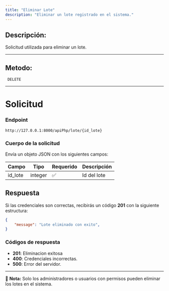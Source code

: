 ```yaml
---
title: "Eliminar Lote"
description: "Eliminar un lote registrado en el sistema."
---
```



## Descripción:
Solicitud utilizada  para eliminar un lote.

---


## Metodo: 
```
 DELETE
```
---


# **Solicitud**

### **Endpoint**
```
http://127.0.0.1:8000/apiPhp/lote/{id_lote}
```

### **Cuerpo de la solicitud**
Envía un objeto JSON con los siguientes campos:


| Campo           | Tipo   | Requerido | Descripción                |
|----------------|--------|-----------|-----------------------------|
| id_lote      | integer| ✅       | Id del lote  |


## **Respuesta**

Si las credenciales son correctas, recibirás un código **201** con la siguiente estructura:

```json
{
    "message": "Lote eliminado con exito",
}
```

### **Códigos de respuesta**
- **201**: Eliminacion exitosa
- **400**: Credenciales incorrectas.
- **500**: Error del servidor.

---

📄 **Nota:** Solo los administradores o usuarios con permisos pueden eliminar los lotes en el sistema.

